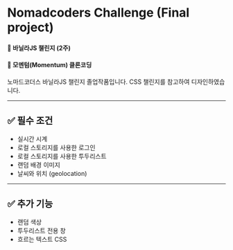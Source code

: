 # Nomadcoders Challenge (Final project)

#### 📌 바닐라JS 챌린지 (2주)

#### 📌 모멘텀(Momentum) 클론코딩

노마드코더스 바닐라JS 챌린지 졸업작품입니다. CSS 챌린지를 참고하여 디자인하였습니다.

----
## ✅ 필수 조건
- 실시간 시계
- 로컬 스토리지를 사용한 로그인
- 로컬 스토리지를 사용한 투두리스트
- 랜덤 배경 이미지
- 날씨와 위치 (geolocation)

----

## ✅ 추가 기능
- 랜덤 색상
- 투두리스트 전용 창
- 흐르는 텍스트 CSS
